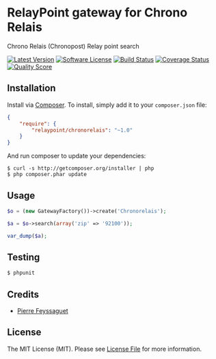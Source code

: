 RelayPoint gateway for Chrono Relais
======

Chrono Relais (Chronopost) Relay point search

[![Latest Version](https://img.shields.io/github/release/pfeyssaguet/relaypoint-chronorelais.svg?style=flat-square)](https://github.com/pfeyssaguet/relaypoint-chronorelais/releases)
[![Software License](https://img.shields.io/badge/license-MIT-brightgreen.svg?style=flat)](LICENSE.md)
[![Build Status](https://img.shields.io/travis/pfeyssaguet/relaypoint-chronorelais/master.svg?style=flat-square)](https://travis-ci.org/pfeyssaguet/relaypoint-chronorelais)
[![Coverage Status](https://img.shields.io/scrutinizer/coverage/g/pfeyssaguet/relaypoint-chronorelais.svg?style=flat-square)](https://scrutinizer-ci.com/g/pfeyssaguet/relaypoint-chronorelais/code-structure)
[![Quality Score](https://img.shields.io/scrutinizer/g/pfeyssaguet/relaypoint-chronorelais.svg?style=flat-square)](https://scrutinizer-ci.com/g/pfeyssaguet/relaypoint-chronorelais)

## Installation

Install via [Composer](http://getcomposer.org/). To install, simply add it
to your `composer.json` file:

```json
{
    "require": {
        "relaypoint/chronorelais": "~1.0"
    }
}
```

And run composer to update your dependencies:

    $ curl -s http://getcomposer.org/installer | php
    $ php composer.phar update

## Usage

``` php
$o = (new GatewayFactory())->create('Chronorelais');

$a = $o->search(array('zip' => '92100'));

var_dump($a);
```

## Testing

``` bash
$ phpunit
```

## Credits

- [Pierre Feyssaguet](https://github.com/pfeyssaguet)

## License

The MIT License (MIT). Please see [License File](LICENSE.md) for more information.
